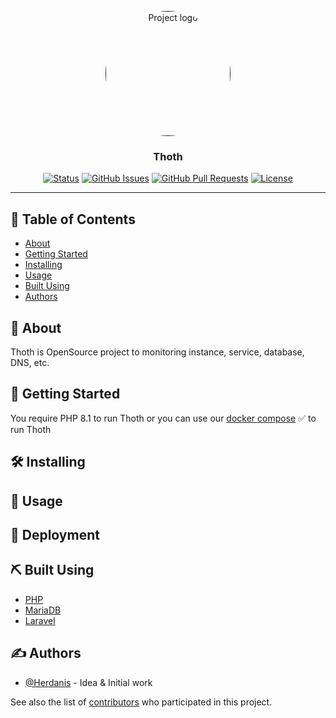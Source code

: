<p align="center">
  <a href="" rel="noopener">
 <img width=200px height=200px src="https://avatars.githubusercontent.com/u/45662503?v=4g" alt="Project logo" style="border-radius: 50%;"></a>
</p>
<h3 align="center">Thoth</h3>

<div align="center">

[![Status](https://img.shields.io/badge/status-active-success.svg)]()
[![GitHub Issues](https://img.shields.io/github/issues/Herdanis/Thoth)](https://github.com/Herdanis/Thoth/issues)
[![GitHub Pull Requests](https://img.shields.io/github/issues-pr/Herdanis/Thoth)](https://github.com/Herdanis/Thoth/pulls)
[![License](https://img.shields.io/github/license/Herdanis/Thoth)](/LICENSE)

</div>

---

## 📝 Table of Contents

-   [About](#about)
-   [Getting Started](#getting_started)
-   [Installing](#installing)
-   [Usage](#usage)
-   [Built Using](#built_using)
-   [Authors](#authors)

## 🧐 About <a name = "about"></a>

Thoth is OpenSource project to monitoring instance, service, database, DNS, etc.

## 🏁 Getting Started <a name = "getting_started"></a>

You require PHP 8.1 to run Thoth or you can use our [docker compose](https://github.com/Herdanis/Imentet) ✅ to run Thoth

## 🛠 Installing <a name = "installing"></a>

## 🎈 Usage <a name="usage"></a>

## 🚀 Deployment <a name = "deployment"></a>

## ⛏️ Built Using <a name = "built_using"></a>

-   [PHP](https://www.php.net/)
-   [MariaDB](https://mariadb.org/)
-   [Laravel](https://laravel.com/)

## ✍️ Authors <a name = "authors"></a>

-   [@Herdanis](https://github.com/Herdanis) - Idea & Initial work

See also the list of [contributors](https://github.com/Herdanis/Thoth/graphs/contributors) who participated in this project.
